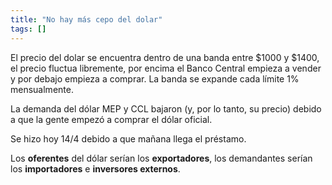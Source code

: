 ```yaml
---
title: "No hay más cepo del dolar"
tags: []
---
```

El precio del dolar se encuentra dentro de una banda entre $1000 y $1400, el precio fluctua libremente, por encima el Banco Central empieza a vender y por debajo empieza a comprar. La banda se expande cada límite 1% mensualmente.

La demanda del dólar MEP y CCL bajaron (y, por lo tanto, su precio) debido a que la gente empezó a comprar el dólar oficial.

Se hizo hoy 14/4 debido a que mañana llega el préstamo.

Los **oferentes** del dólar serían los **exportadores**, los demandantes serían los **importadores** e **inversores externos**.